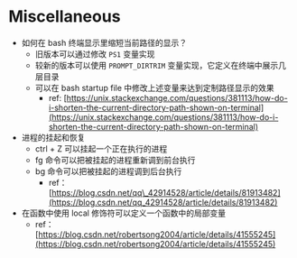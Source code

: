# Miscellaneous

* 如何在 bash 终端显示里缩短当前路径的显示？
  * 旧版本可以通过修改 `PS1` 变量实现
  * 较新的版本可以使用 `PROMPT_DIRTRIM` 变量实现，它定义在终端中展示几层目录
  * 可以在 bash startup file 中修改上述变量来达到定制路径显示的效果
    * ref: [https://unix.stackexchange.com/questions/381113/how-do-i-shorten-the-current-directory-path-shown-on-terminal](https://unix.stackexchange.com/questions/381113/how-do-i-shorten-the-current-directory-path-shown-on-terminal)
* 进程的挂起和恢复
  * ctrl + Z 可以挂起一个正在执行的进程
  * fg 命令可以把被挂起的进程重新调到前台执行
  * bg 命令可以把被挂起的进程调到后台执行
    * ref：[https://blog.csdn.net/qq\_42914528/article/details/81913482](https://blog.csdn.net/qq_42914528/article/details/81913482)
* 在函数中使用 local 修饰符可以定义一个函数中的局部变量
  * ref： [https://blog.csdn.net/robertsong2004/article/details/41555245](https://blog.csdn.net/robertsong2004/article/details/41555245)

